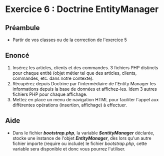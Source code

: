 # Exercice 6 : Doctrine EntityManager

## Préambule

- Partir de vos classes ou de la correction de l'exercice 5

## Enoncé

1. Insérez les articles, clients et des commandes. 3 fichiers PHP distincts pour chaque entité (objet métier tel que des articles, clients, commandes, etc. dans notre contexte).
2. Récupérez depuis Doctrine par l'intermédiaire de l'Entity Manager les informations depuis la base de données et affichez-les. Idem 3 autres fichiers PHP pour chaque affichage.
3. Mettez en place un menu de navigation HTML pour faciliter l'appel aux différentes opérations (insertion, affichage) à effectuer.

## Aide

- Dans le fichier ***bootstrap.php***, la variable ***$entityManager*** déclarée, stocke une instance de l'objet ***EntityManager***, dès lors qu'un autre fichier importe (require ou include) le fichier *bootstrap.php*, cette variable sera disponible et donc vous pourrez l'utiliser.
<!-- 1. Insérez les articles, clients et des commandes.
Pour cela, côté front, utilisez l'extension ***Thunder Client*** pour envoyer des données au serveur sans passer par un formulaire.
2. Récupérez depuis Doctrine par l'intermédiaire de l'Entity Manager les informations depuis la base de données et affichez les.

## Extension thunder client

![th](./img/thunder.png)

---

![th](./img/thunder2.png)

---

![th](./img/thunder3.png) -->
